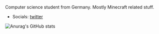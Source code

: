 Computer science student from Germany.
Mostly Minecraft related stuff.
- Socials:
[twitter](https://twitter.com/dermacbenutzer)

![Anurag's GitHub stats](https://github-readme-stats.vercel.app/api?username=dermacuser&show_icons=true&theme=tokyonight)
